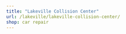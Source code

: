 ```yaml
---
title: "Lakeville Collision Center"
url: /lakeville/lakeville-collision-center/
shop: car repair
---
```

